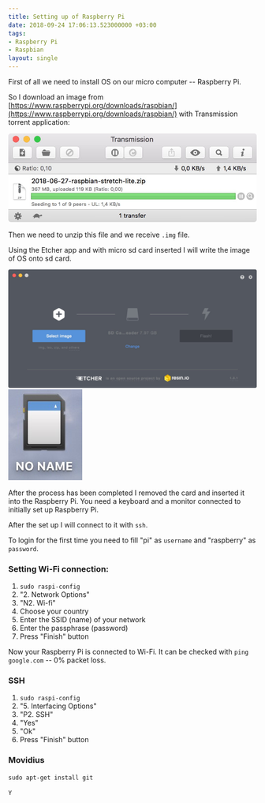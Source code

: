 ```yaml
---
title: Setting up of Raspberry Pi
date: 2018-09-24 17:06:13.523000000 +03:00
tags:
- Raspberry Pi
- Raspbian
layout: single
---
```


First of all we need to install OS on our micro computer -- Raspberry Pi.

So I download an image from [https://www.raspberrypi.org/downloads/raspbian/](https://www.raspberrypi.org/downloads/raspbian/) with Transmission torrent application:

![alt](setting-rasp/torrent.jpg)

Then we need to unzip this file and we receive `.img` file.

Using the Etcher app and with micro sd card inserted I will write the image of OS onto sd card.

![alt](setting-rasp/etcher.jpg)
![alt](setting-rasp/sdcard.jpg)

After the process has been completed I removed the card and inserted it into the Raspberry Pi. You need a keyboard and a monitor connected to initially set up Raspberry Pi.

After the set up I will connect to it with `ssh`.

To login for the first time you need to fill "pi" as `username` and "raspberry" as `password`.

### Setting Wi-Fi connection:

1. `sudo raspi-config`
2. "2. Network Options"
3. "N2. Wi-fi"
4. Choose your country
5. Enter the SSID (name) of your network
6. Enter the passphrase (password)
7. Press "Finish" button

Now your Raspberry Pi is connected to Wi-Fi. It can be checked with `ping google.com` -- 0% packet loss.


### SSH

1. `sudo raspi-config`
2. "5. Interfacing Options"
3. "P2. SSH"
4. "Yes"
5. "Ok"
6. Press "Finish" button



### Movidius

`sudo apt-get install git`

`Y`
